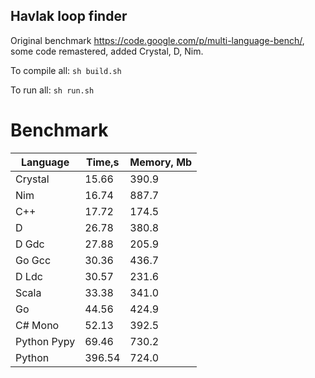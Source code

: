 Havlak loop finder
------------------

Original benchmark https://code.google.com/p/multi-language-bench/, some code remastered, added Crystal, D, Nim.

To compile all: `sh build.sh`

To run all: `sh run.sh`

# Benchmark

| Language        | Time,s  | Memory, Mb |
| --------------- | ------- | ---------- |
| Crystal         | 15.66   | 390.9      |
| Nim             | 16.74   | 887.7      |
| C++             | 17.72   | 174.5      |
| D               | 26.78   | 380.8      |
| D Gdc           | 27.88   | 205.9      |
| Go Gcc          | 30.36   | 436.7      |
| D Ldc           | 30.57   | 231.6      |
| Scala           | 33.38   | 341.0      |
| Go              | 44.56   | 424.9      |
| C# Mono         | 52.13   | 392.5      |
| Python Pypy     | 69.46   | 730.2      |
| Python          | 396.54  | 724.0      |

